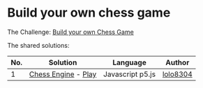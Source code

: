 # Build your own chess game

The Challenge: [Build your own Chess Game](https://codingchallenges.fyi/challenges/challenge-chess)

The shared solutions:

| No. | Solution                                                       | Language | Author                                              |
|-----|----------------------------------------------------------------|----------|-----------------------------------------------------|
| 1   | [Chess Engine](https://github.com/lolo8304/chess-coding-challenge) - [Play](https://chess-coding-challenge.vercel.app) | Javascript p5.js   | [lolo8304](https://github.com/lolo8304) |


 
